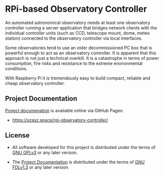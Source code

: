 # RPi-based Observatory Controller

An automated astronomical observatory needs at least one observatory controller
running a server application that bridges network clients with the individual
controller units (such as CCD, telescope mount, dome, meteo station) connected
to the observatory controller via local interfaces.

Some observatories tend to use an older decommissioned PC box that is powerful
enough to act as an observatory controller.  It is apparent that this approach
is not just a technical overkill.  It is a catastrophe in terms of power
consumption, fire risks and resistance to the extreme environmental conditions.

With Raspberry Pi it is tremendously easy to build compact, reliable and cheap
observatory controller.


## Project Documentation

[Project documenation](docs/README.md) is available online via GitHub Pages:

-  https://szasz.space/rpi-observatory-controller/


## License

- All software developed for this project is distributed under the terms of
[GNU GPLv3](LICENSE) or any later version.

- The [Project Documentation](docs/README.md) is distributed under the terms of
[GNU FDLv1.3](docs/LICENSE) or any later version.
